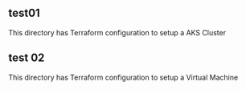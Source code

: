 ## test01
This directory has Terraform configuration to setup a AKS Cluster

## test 02
This directory has Terraform configuration to setup a Virtual Machine
